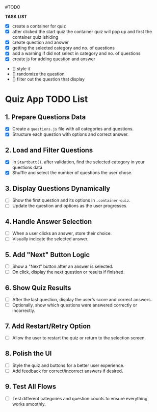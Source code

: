 #TODO

**TASK LIST**

- [x] create a container for quiz
- [x] after clicked the start quiz the container quiz 
      will pop up and first the container quiz ishiding
- [x] create question and answer
- [x] getting the selected category and no. of questions
- [x] add a warning if did not select in category and no. of questions
- [x] create js for adding question and answer
- [] style it
- [] randomize the question
- [] filter out the question that display


# Quiz App TODO List

## 1. Prepare Questions Data
- [x] Create a `questions.js` file with all categories and questions.
- [x] Structure each question with options and correct answer.

## 2. Load and Filter Questions
- [x] In `Startbutt()`, after validation, find the selected category in your questions data.
- [x] Shuffle and select the number of questions the user chose.

## 3. Display Questions Dynamically
- [ ] Show the first question and its options in `.container-quiz`.
- [ ] Update the question and options as the user progresses.

## 4. Handle Answer Selection
- [ ] When a user clicks an answer, store their choice.
- [ ] Visually indicate the selected answer.

## 5. Add "Next" Button Logic
- [ ] Show a "Next" button after an answer is selected.
- [ ] On click, display the next question or results if finished.

## 6. Show Quiz Results
- [ ] After the last question, display the user's score and correct answers.
- [ ] Optionally, show which questions were answered correctly or incorrectly.

## 7. Add Restart/Retry Option
- [ ] Allow the user to restart the quiz or return to the selection screen.

## 8. Polish the UI
- [ ] Style the quiz and buttons for a better user experience.
- [ ] Add feedback for correct/incorrect answers if desired.

## 9. Test All Flows
- [ ] Test different categories and question counts to ensure everything works smoothly.